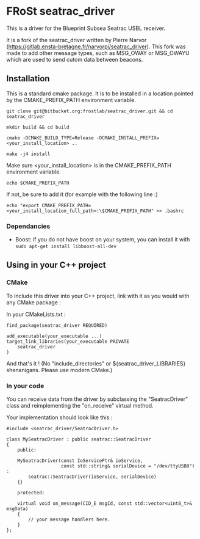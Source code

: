 # FRoSt seatrac_driver #

This is a driver for the Blueprint Subsea Seatrac USBL receiver.

It is a fork of the seatrac_driver written by Pierre Narvor (https://gitlab.ensta-bretagne.fr/narvorpi/seatrac_driver). This fork was made to add other message types, such as MSG_OWAY or MSG_OWAYU which are used to send cutom data between beacons.

## Installation

This is a standard cmake package. It is to be installed in a location pointed by
the CMAKE_PREFIX_PATH environment variable.

```
git clone git@bitbucket.org:frostlab/seatrac_driver.git && cd seatrac_driver

mkdir build && cd build

cmake -DCMAKE_BUILD_TYPE=Release -DCMAKE_INSTALL_PREFIX=<your_install_location> ..

make -j4 install
```

Make sure <your_install_location> is in the CMAKE_PREFIX_PATH environment
variable.

```
echo $CMAKE_PREFIX_PATH
```

If not, be sure to add it (for example with the following line :)

```
echo "export CMAKE_PREFIX_PATH=<your_install_location_full_path>:\$CMAKE_PREFIX_PATH" >> .bashrc
```

### Dependancies
* Boost: if you do not have boost on your system, you can install it with ```sudo apt-get install libboost-all-dev```

## Using in your C++ project

### CMake

To include this driver into your C++ project, link with it as you would with any
CMake package :

In your CMakeLists.txt :

```
find_package(seatrac_driver REQUIRED)

add_executable(your_executable ...)
target_link_libraries(your_executable PRIVATE
    seatrac_driver
)
```

And that's it ! (No "include_directories" or ${seatrac_driver_LIBRARIES}
shenanigans. Please use modern CMake.)

### In your code

You can receive data from the driver by subclassing the "SeatracDriver" class
and reimplementing the "on_receive" virtual method.


Your implementation should look like this :

```
#include <seatrac_driver/SeatracDriver.h>

class MySeatracDriver : public seatrac::SeatracDriver
{
    public:

    MySeatracDriver(const IoServicePtr& ioService,
                    const std::string& serialDevice = "/dev/ttyUSB0") :
        seatrac::SeatracDriver(ioService, serialDevice)
    {}

    protected:

    virtual void on_message(CID_E msgId, const std::vector<uint8_t>& msgData)
    {
        // your message handlers here.
    }
};
```